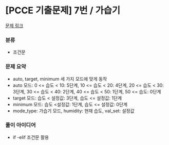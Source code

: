 # [PCCE 기출문제] 7번 / 가습기

[문제 링크](https://school.programmers.co.kr/learn/courses/30/lessons/250127)

### 분류
- 조건문

### 문제 요약
- auto, target, minimum 세 가지 모드에 맞게 동작
- auto 모드: 0 <= 습도 < 10: 5단계, 10 <= 습도 < 20: 4단계, 20 <= 습도 < 30: 3단계, 30 <= 습도 < 40: 2단계, 40 <= 습도 < 50: 1단계, 50 <= 습도: 0단계
- target 모드: 습도 < 설정값: 3단계, 습도 <= 설정값: 1단계
- minimum 모드: 습도 <설정값: 1단계, 습도 <= 설정값: 0단계
- mode_type: 가습기 모드, humidity: 현재 습도, val_set: 설정값

### 풀이 아이디어
- if -elif 조건문 활용